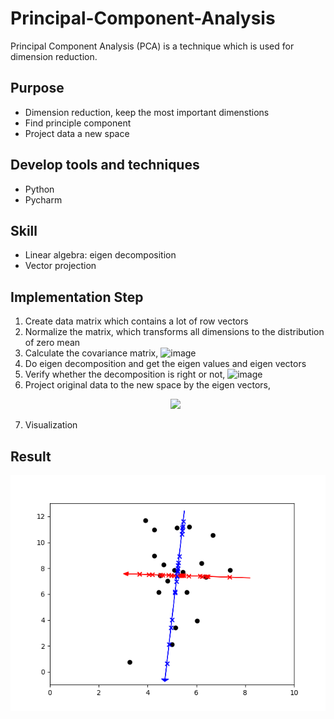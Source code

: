 # Principal-Component-Analysis
Principal Component Analysis (PCA) is a technique which is used for dimension reduction.

## Purpose
+ Dimension reduction, keep the most important dimenstions
+ Find principle component
+ Project data a new space

## Develop tools and techniques
+ Python
+ Pycharm

## Skill
+ Linear algebra: eigen decomposition
+ Vector projection

## Implementation Step
1. Create data matrix which contains a lot of row vectors
2. Normalize the matrix, which transforms all dimensions to the distribution of zero mean
3. Calculate the covariance matrix, ![image](http://latex.codecogs.com/svg.latex?X^TX)
4. Do eigen decomposition and get the eigen values  and eigen vectors
5. Verify whether the decomposition is right or not, ![image](http://latex.codecogs.com/svg.latex?AX=X\Lambda)
6. Project original data to the new space by the eigen vectors, 
    <p align="center">
      <img src="http://latex.codecogs.com/svg.latex?proj_{\vec{v}}{\vec{x}}=\frac{\vec{x}&space;\cdot&space;\vec{v}}{\vec{v}&space;\cdot&space;\vec{v}}\vec{v}"/>
    </p>
7. Visualization

## Result
![image](https://github.com/ChienKangLu/Principal-Component-Analysis/blob/master/PCA/projection.png)

